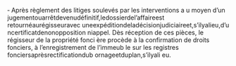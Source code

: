 ‐ Après règlement des litiges soulevés par les interventions a u moyen d’un jugementouarrêtdevenudéfinitif,ledossierdel’affaireest retournéaurégisseuravec uneexpéditiondeladécisionjudiciaireet,s’ilyalieu,d’u ncertificatdenonopposition niappel.
Dès réception de ces pièces, le régisseur de la propriété fonci ère procède à la confirmation de droits fonciers, à l’enregistrement de l’immeub le sur les registres fonciersaprèsrectificationdub ornageetduplan,s’ilyali eu.